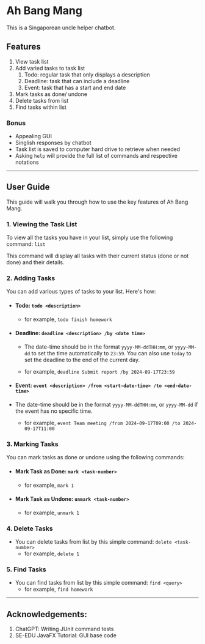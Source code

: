 # Ah Bang Mang

This is a Singaporean uncle helper chatbot.

## Features
1. View task list
2. Add varied tasks to task list
    1. Todo: regular task that only displays a description
    2. Deadline: task that can include a deadline
    3. Event: task that has a start and end date
3. Mark tasks as done/ undone
4. Delete tasks from list
5. Find tasks within list


### Bonus
* Appealing GUI
* Singlish responses by chatbot
* Task list is saved to computer hard drive to retrieve when needed
* Asking `help` will provide the full list of commands and respective notations

--------------------------------------------
## User Guide
This guide will walk you through how to use the key features of Ah Bang Mang.

### 1. Viewing the Task List

To view all the tasks you have in your list, simply use the following command: ```list```

This command will display all tasks with their current status (done or not done) and their details.

### 2. Adding Tasks

You can add various types of tasks to your list. Here's how:

* #### Todo: ```todo <description>```
    * for example, ```todo finish homework```


* #### Deadline: ```deadline <description> /by <date time>```
    * The date-time should be in the format `yyyy-MM-ddTHH:mm`, or `yyyy-MM-dd` to set the time automatically to `23:59`.
      You can also use `today` to set the deadline to the end of the current day.

    * for example, ```deadline Submit report /by 2024-09-17T23:59```

* #### Event: ```event <description> /from <start-date-time> /to <end-date-time>```
* The date-time should be in the format `yyyy-MM-ddTHH:mm`, or `yyyy-MM-dd` if the event has no specific time.
    * for example, ```event Team meeting /from 2024-09-17T09:00 /to 2024-09-17T11:00```

### 3. Marking Tasks
You can mark tasks as done or undone using the following commands:
* #### Mark Task as Done: `mark <task-number>`
    * for example, `mark 1`
* #### Mark Task as Undone: `unmark <task-number>`
    * for example, `unmark 1`

### 4. Delete Tasks
* You can delete tasks from list by this simple command: `delete <task-number>`
    * for example, `delete 1`

### 5. Find Tasks
* You can find tasks from list by this simple command: `find <query>`
    * for example, `find homework`

--------------------------------------------
## Acknowledgements:
1. ChatGPT: Writing JUnit command tests
2. SE-EDU JavaFX Tutorial: GUI base code